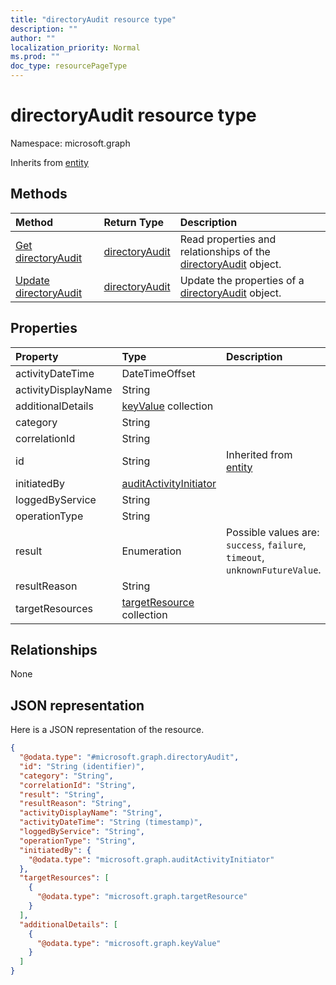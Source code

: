 ```yaml
---
title: "directoryAudit resource type"
description: ""
author: ""
localization_priority: Normal
ms.prod: ""
doc_type: resourcePageType
---
```


# directoryAudit resource type


Namespace: microsoft.graph




Inherits from [entity](../resources/entity.md)

## Methods
|Method|Return Type|Description|
|:---|:---|:---|
|[Get directoryAudit](../api/directoryaudit-get.md)|[directoryAudit](../resources/directoryaudit.md)|Read properties and relationships of the [directoryAudit](../resources/directoryaudit.md) object.|
|[Update directoryAudit](../api/directoryaudit-update.md)|[directoryAudit](../resources/directoryaudit.md)|Update the properties of a [directoryAudit](../resources/directoryaudit.md) object.|

## Properties
|Property|Type|Description|
|:---|:---|:---|
|activityDateTime|DateTimeOffset||
|activityDisplayName|String||
|additionalDetails|[keyValue](../resources/keyvalue.md) collection||
|category|String||
|correlationId|String||
|id|String| Inherited from [entity](../resources/entity.md)|
|initiatedBy|[auditActivityInitiator](../resources/auditactivityinitiator.md)||
|loggedByService|String||
|operationType|String||
|result|Enumeration| Possible values are: `success`, `failure`, `timeout`, `unknownFutureValue`.|
|resultReason|String||
|targetResources|[targetResource](../resources/targetresource.md) collection||

## Relationships
None

## JSON representation
Here is a JSON representation of the resource.
<!-- {
  "blockType": "resource",
  "keyProperty": "id",
  "@odata.type": "microsoft.graph.directoryAudit",
  "baseType": "microsoft.graph.entity",
  "openType": false
}
-->
``` json
{
  "@odata.type": "#microsoft.graph.directoryAudit",
  "id": "String (identifier)",
  "category": "String",
  "correlationId": "String",
  "result": "String",
  "resultReason": "String",
  "activityDisplayName": "String",
  "activityDateTime": "String (timestamp)",
  "loggedByService": "String",
  "operationType": "String",
  "initiatedBy": {
    "@odata.type": "microsoft.graph.auditActivityInitiator"
  },
  "targetResources": [
    {
      "@odata.type": "microsoft.graph.targetResource"
    }
  ],
  "additionalDetails": [
    {
      "@odata.type": "microsoft.graph.keyValue"
    }
  ]
}
```

